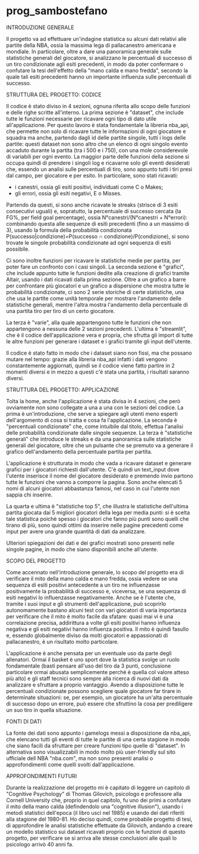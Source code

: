 # prog_sambostefano
INTRODUZIONE GENERALE

Il progetto va ad effettuare un'indagine statistica su alcuni dati relativi alle partite della NBA, ossia la massima lega di pallacanestro americana e mondiale.
In particolare, oltre a dare una panoramica generale sulle statistiche generali del giocatore, si analizzano le percentuali di successo di un tiro condizionate agli
esiti precedenti, in modo da poter confermare o confutare la tesi dell'effetto della "mano calda e mano fredda", secondo la quale tali esiti precedenti hanno un
importante influenza sulle percentuali di successo.

STRUTTURA DEL PROGETTO: CODICE

Il codice è stato diviso in 4 sezioni, ognuna riferita allo scopo delle funzioni e delle righe scritte all'interno.
La prima sezione è "dataset", che include tutte le funzioni necessarie per ricavare ogni tipo di dato utile all'applicazione. Per questo lavoro è stata 
fondamentale la libreria nba_api, che permette non solo di ricavare tutte le informazioni di ogni giocatore e squadra ma anche, partendo dagli id delle partite 
singole, tutti i  logs delle partite: questi dataset non sono altro che un elenco di ogni singolo evento accaduto durante la partita (tra i 500 e i 750), con una 
mole considerevole di variabili per ogni evento. La maggior parte delle funzioni della sezione si occupa quindi di prendere i singoli log e ricavarne solo gli 
eventi desiderati che, essendo un analisi sulle percentuali di tiro, sono appunto tutti i tiri presi dal campo, per giocatore e per esito. In particolare, sono 
stati ricavati:
- i canestri, ossia gli esiti positivi, individuati come C o Makes;
- gli errori, ossia gli esiti negativi, E o Misses.

Partendo da questi, si sono anche ricavate le streaks (strisce di 3 esiti consecutivi uguali) e, sopratutto, la percentuale di successo cercata (la FG%, per field
goal percentage), ossia N°canestri/(N°canestri + N°errori): combinando questa alle sequenze di esiti precedenti (fino a un massimo di 3), usando la formula della
probabilità condizionata P(successo|condizione)=P(successo ∩ condizione)/P(condizione), si sono trovate le singole probabilità condizionate ad ogni sequenza di
esiti possibile.

Ci sono inoltre funzioni per ricavare le statistiche medie per partita, per poter fare un confronto con i casi singoli.
La seconda sezione è "grafici", che include appunto tutte le funzioni dedite alla creazione di grafici tramite Altair, usando i dati ricavati dalla prima sezione.
Oltre a un grafico a barre per confrontare più giocatori e un grafico a dispersione che mostra tutte le probabilità condizionate, ci sono 2 serie storiche di certe
statistiche, una che usa le partite come unità temporale per mostrare l'andamento delle statistiche generali, mentre l'altra mostra l'andamento della percentuale
di una partita tiro per tiro di un certo giocatore.

La terza è "varie", alla quale appartengono tutte le funzioni che non appartengono a nessuna delle 2 sezioni precedenti.
L'ultima è "streamlit", che è il codice dell'applicazione vera e propria, che sfrutta gli import di tutte le altre funzioni per generare i dataset e i grafici
tramite gli input dell'utente.

Il codice è stato fatto in modo che i dataset siano non fissi, ma che possano mutare nel tempo: grazie alla libreria nba_api infatti i dati vengono constantemente
aggiornati, quindi se il codice viene fatto partire in 2 momenti diversi e in mezzo a questi c'è stata una partita, i risultati saranno diversi.

STRUTTURA DEL PROGETTO: APPLICAZIONE

Tolta la home, anche l'applicazione è stata divisa in 4 sezioni, che però ovviamente non sono collegate a una a una con le sezioni del codice.
La prima è un'introduzione, che serve a spiegare agli utenti meno esperti dell'argomento di cosa si tratta e cosa fa l'applicazione.
La seconda è "percentuali condizionate" che, come intuibile dal titolo, effettua l'analisi delle probabilità condizionate dalle singole sequenze.
La terza è "statistiche generali" che introduce le streaks e da una panoramica sulle statistiche generali del giocatore, oltre che un pulsante che se premuto va a 
generare il grafico dell'andamento della percentuale partita per partita.

L'applicazione è strutturata in modo che vada a ricavare dataset e generare grafici per i giocatori richiesti dall'utente. C'è quindi un text_input dove l'utente 
inserisce il nome del giocatore desiderato e premendo invio partono tutte le funzioni che vanno a comporre la pagina. Sono anche elencati 5 nomi di alcuni giocatori
abbastanza famosi, nel caso in cui l'utente non sappia chi inserire.

La quarta e ultima è "statistiche top 5", che illustra le statistiche dell'ultima partita giocata dai 5 migliori giocatori della lega per media punti: si è scelta
tale statistica poichè spesso i giocatori che fanno più punti sono quelli che tirano di più, sono quindi ottimi da inserire nelle pagine precedenti come input per 
avere una grande quantità di dati da analizzare.

Ulteriori spiegazioni dei dati e dei grafici mostrati sono presenti nelle singole pagine, in modo che siano disponibili anche all'utente.

SCOPO DEL PROGETTO

Come accennato nell'introduzione generale, lo scopo del progetto era di verificare il mito della mano calda e mano fredda, ossia vedere se una sequenza di esiti
positivi antecedente a un tiro ne influenzasse positivamente la probabilità di successo e, viceversa, se una sequenza di esiti negativi lo influenzasse 
negativamente. Anche se è l'utente che, tramite i suoi input e gli strumenti dell'applicazione, può scoprirlo autonomamente bastano alcuni test con vari giocatori 
di varia importanza per verificare che il mito è molto facile da sfatare: quasi mai vi è una correlazione precisa, addirittura a volte gli esiti positivi hanno 
influenza negativa e gli esiti negativi hanno influenza positiva. Il mito è quindi fasullo e, essendo globalmente diviso da molti giocatori e appassionati di
pallacanestro, è un risultato molto particolare.

L'applicazione è anche pensata per un eventuale uso da parte degli allenatori. Ormai il basket è uno sport dove la statistica svolge un ruolo fondamentale 
(basti pensare all'uso del tiro da 3 punti, conclusione particolare ormai abusata semplicemente perchè è quella col valore atteso più alto) e gli staff tecnici 
sono sempre alla ricerca di nuovi dati da analizzare e sfruttare a proprio vantaggio. Avendo a disposizione tutte le percentuali condizionate possono scegliere 
quale giocatore far tirare in determinate situazioni: se, per esempio, un giocatore ha un'alta percentuale di successo dopo un errore, può essere che sfruttino la 
cosa per prediligere un suo tiro in quella situazione.

FONTI DI DATI

La fonte dei dati sono appunto i gamelogs messi a disposizione da nba_api, che elencano tutti gli eventi di tutte le partite di una certa stagione in modo che 
siano facili da sfruttare per creare funzioni tipo quelle di "dataset". In alternativa sono visualizzabili in modo molto più user-friendly sul sito ufficiale dell 
NBA "nba.com", ma non sono presenti analisi o approfondimenti come quelli svolti dall'applicazione.

APPROFONDIMENTI FUTURI

Durante la realizzazione del progetto mi è capitato di leggere un capitolo di "Cognitive Psychology" di Thomas Gilovich, psicologo e professore alla Cornell 
University che, proprio in quel capitolo, fu uno dei primi a confutare il mito della mano calda (defindendolo una "cognitive illusion"), usando i metodi statistici 
dell'epoca (il libro uscì nel 1985) e usando dei dati riferiti alla stagione del 1980-81. Ho deciso quindi, come probabile progetto di tesi, di approfondire le
analisi statistiche effettuate da Gilovich, andando a creare un modello statistico sui dataset ricavati proprio con le funzioni di questo progetto, per verificare 
se si arriva alle stesse conclusioni alle quali lo psicologo arrivò 40 anni fa.
